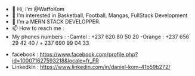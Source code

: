 * 👋 Hi, I’m @WaffoKom
* 👀 I’m interested in  Basketball, Football, Mangas, FullStack Development
* 🌱 I’m a MERN STACK DEVELOPPER.
* 📫 How to reach me :
* My phones numbers :
  -Camtel : +237 620 80 50 20
  -Orange : +237 656 29 42 40 / + 237 690 99 04 33
- facebook : https://www.facebook.com/profile.php?id=100071627593218&locale=fr_FR
- Linkedkln : https://www.linkedin.com/in/daniel-kom-41b59b272/

<!---
WaffoKom/WaffoKom is a ✨ special ✨ repository because its `README.md` (this file) appears on your GitHub profile.
You can click the Preview link to take a look at your changes.
--->
